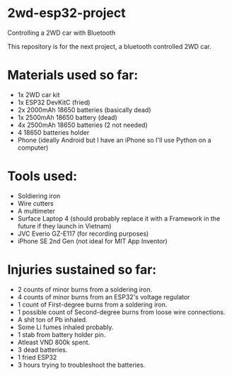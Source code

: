 # 2wd-esp32-project
Controlling a 2WD car with Bluetooth

This repository is for the next project, a bluetooth controlled 2WD car.

# Materials used so far:
- 1x 2WD car kit
- 1x ESP32 DevKitC (fried)
- 2x 2000mAh 18650 batteries (basically dead)
- 1x 2500mAh 18650 battery (dead)
- 4x 2500mAh 18650 batteries (2 not needed)
- 4 18650 batteries holder
- Phone (ideally Android but I have an iPhone so I'll use Python on a computer)

# Tools used:
- Soldiering iron
- Wire cutters
- A multimeter
- Surface Laptop 4 (should probably replace it with a Framework in the future if they launch in Vietnam)
- JVC Everio GZ-E117 (for recording purposes)
- iPhone SE 2nd Gen (not ideal for MIT App Inventor)

# Injuries sustained so far:
- 2 counts of minor burns from a soldering iron.
- 4 counts of minor burns from an ESP32's voltage regulator
- 1 count of First-degree burns from a soldering iron.
- 1 possible count of Second-degree burns from loose wire connections.
- A shit ton of Pb inhaled.
- Some Li fumes inhaled probably.
- 1 stab from battery holder pin.
- Atleast VND 800k spent.
- 3 dead batteries.
- 1 fried ESP32
- 3 hours trying to troubleshoot the batteries.
